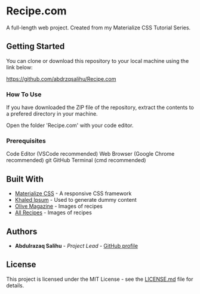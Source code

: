 # Recipe.com

A full-length web project. Created from my Materialize CSS Tutorial Series.

## Getting Started

You can clone or download this repository to your local machine using the link below:

<https://github.com/abdrzqsalihu/Recipe.com>

### How To Use

If you have downloaded the ZIP file of the repository, extract the contents to a prefered directory in your machine.

Open the folder 'Recipe.com' with your code editor.

### Prerequisites

Code Editor (VSCode recommended)
Web Browser (Google Chrome recommended)
git
GitHub
Terminal (cmd recommended)

## Built With

* [Materialize CSS](https://materializecss.com) - A responsive CSS framework
* [Khaled Ipsum](http://khaledipsum.com) - Used to generate dummy content
* [Olive Magazine](https://olivemagazine.com/recipes) - Images of recipes
* [All Recipes](https://www.allrecipes.com/recipes) - Images of recipes

## Authors

* **Abdulrazaq Salihu** - *Project Lead* - [GitHub profile](https://github.com/abdrzqsalihu)

## License

This project is licensed under the MIT License - see the [LICENSE.md](LICENSE.md) file for details.

